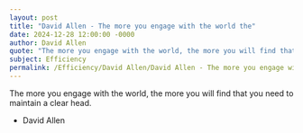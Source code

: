 ```yaml
---
layout: post
title: "David Allen - The more you engage with the world the"
date: 2024-12-28 12:00:00 -0000
author: David Allen
quote: "The more you engage with the world, the more you will find that you need to maintain a clear head."
subject: Efficiency
permalink: /Efficiency/David Allen/David Allen - The more you engage with the world the
---
```


The more you engage with the world, the more you will find that you need to maintain a clear head.

- David Allen
